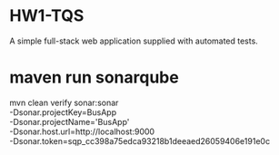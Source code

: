 # HW1-TQS
A simple full-stack web application supplied with automated tests.



# maven run sonarqube
mvn clean verify sonar:sonar \
  -Dsonar.projectKey=BusApp \
  -Dsonar.projectName='BusApp' \
  -Dsonar.host.url=http://localhost:9000 \
  -Dsonar.token=sqp_cc398a75edca93218b1deeaed26059406e191e0c